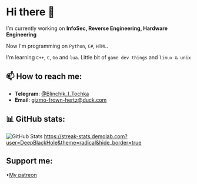 # Hi there 👋

I’m currently working on **InfoSec, Reverse Engineering, Hardware Engineering**

Now I'm programming on `Python`, `C#`, `HTML`.

I'm learning `C++`, `C`, `Go` and `lua`.
Little bit of `game dev things` and `linux & unix`

## 📫 How to reach me:
- **Telegram**: [@Blinchik_I_Tochka](https://t.me/@Blinchik_I_Tochka)
- **Email**: gizmo-frown-hertz@duck.com

## 📊 GitHub stats:
![GitHub Stats](https://github-readme-stats.vercel.app/api?username=DeepBlackHole&theme=radical&show_icons=true&hide_border=true&count_private=true)
https://streak-stats.demolab.com?user=DeepBlackHole&theme=radical&hide_border=true

## Support me:
•[My patreon](https://www.patreon.com/c/DeepBlackHole/membership)


